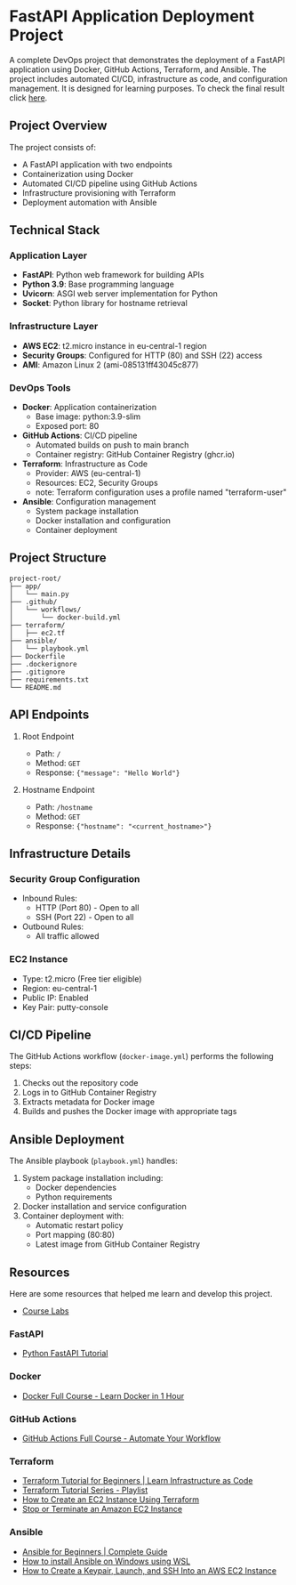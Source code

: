 # FastAPI Application Deployment Project

A complete DevOps project that demonstrates the deployment of a FastAPI application using Docker, GitHub Actions, Terraform, and Ansible. The project includes automated CI/CD, infrastructure as code, and configuration management. It is designed for learning purposes. To check the final result click [here](http://3.75.202.103/).

## Project Overview

The project consists of:

- A FastAPI application with two endpoints
- Containerization using Docker
- Automated CI/CD pipeline using GitHub Actions
- Infrastructure provisioning with Terraform
- Deployment automation with Ansible

## Technical Stack

### Application Layer

- **FastAPI**: Python web framework for building APIs
- **Python 3.9**: Base programming language
- **Uvicorn**: ASGI web server implementation for Python
- **Socket**: Python library for hostname retrieval

### Infrastructure Layer

- **AWS EC2**: t2.micro instance in eu-central-1 region
- **Security Groups**: Configured for HTTP (80) and SSH (22) access
- **AMI**: Amazon Linux 2 (ami-085131ff43045c877)

### DevOps Tools

- **Docker**: Application containerization
  - Base image: python:3.9-slim
  - Exposed port: 80
- **GitHub Actions**: CI/CD pipeline
  - Automated builds on push to main branch
  - Container registry: GitHub Container Registry (ghcr.io)
- **Terraform**: Infrastructure as Code
  - Provider: AWS (eu-central-1)
  - Resources: EC2, Security Groups
  - note: Terraform configuration uses a profile named "terraform-user"
- **Ansible**: Configuration management
  - System package installation
  - Docker installation and configuration
  - Container deployment

## Project Structure

```
project-root/
├── app/
│   └── main.py
├── .github/
│   └── workflows/
│       └── docker-build.yml
├── terraform/
│   ├── ec2.tf
├── ansible/
│   └── playbook.yml
├── Dockerfile
├── .dockerignore
├── .gitignore
├── requirements.txt
└── README.md

```

## API Endpoints

1. Root Endpoint

   - Path: `/`
   - Method: `GET`
   - Response: `{"message": "Hello World"}`

2. Hostname Endpoint
   - Path: `/hostname`
   - Method: `GET`
   - Response: `{"hostname": "<current_hostname>"}`

## Infrastructure Details

### Security Group Configuration

- Inbound Rules:
  - HTTP (Port 80) - Open to all
  - SSH (Port 22) - Open to all
- Outbound Rules:
  - All traffic allowed

### EC2 Instance

- Type: t2.micro (Free tier eligible)
- Region: eu-central-1
- Public IP: Enabled
- Key Pair: putty-console

## CI/CD Pipeline

The GitHub Actions workflow (`docker-image.yml`) performs the following steps:

1. Checks out the repository code
2. Logs in to GitHub Container Registry
3. Extracts metadata for Docker image
4. Builds and pushes the Docker image with appropriate tags

## Ansible Deployment

The Ansible playbook (`playbook.yml`) handles:

1. System package installation including:
   - Docker dependencies
   - Python requirements
2. Docker installation and service configuration
3. Container deployment with:
   - Automatic restart policy
   - Port mapping (80:80)
   - Latest image from GitHub Container Registry

## Resources

Here are some resources that helped me learn and develop this project.

- [Course Labs](https://github.com/varadinov/devops_101_labs)

### FastAPI

- [Python FastAPI Tutorial](https://www.youtube.com/watch?v=iWS9ogMPOI0)

### Docker

- [Docker Full Course - Learn Docker in 1 Hour](https://www.youtube.com/watch?v=pg19Z8LL06w)

### GitHub Actions

- [GitHub Actions Full Course - Automate Your Workflow](https://www.youtube.com/watch?v=R8_veQiYBjI)

### Terraform

- [Terraform Tutorial for Beginners | Learn Infrastructure as Code](https://www.youtube.com/watch?v=l5k1ai_GBDE)
- [Terraform Tutorial Series - Playlist](https://www.youtube.com/playlist?list=PL184oVW5ERMDGN0a7yowSQiH4qjsTeE5g)
- [How to Create an EC2 Instance Using Terraform](https://www.youtube.com/watch?v=GX-iYiKiH94)
- [Stop or Terminate an Amazon EC2 Instance](https://www.youtube.com/watch?v=w9kgSlYNL4A)

### Ansible

- [Ansible for Beginners | Complete Guide](https://www.youtube.com/watch?app=desktop&v=1id6ERvfozo&t=253s)
- [How to install Ansible on Windows using WSL](https://www.youtube.com/watch?v=52ErTSw79eg)
- [How to Create a Keypair, Launch, and SSH Into an AWS EC2 Instance](https://www.youtube.com/watch?v=yPdmy--Uh50)

